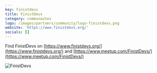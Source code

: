 ```yaml
---
key: finistdevs
title: FinistDevs
category: communautes
logo: /images/partners/community/logo-finistdevs.png
website: 'https://www.finistdevs.org/'
socials: []
---
```


Find FinistDevs on [https://www.finistdevs.org/](https://www.finistdevs.org/) and [https://www.meetup.com/FinistDevs/](https://www.meetup.com/FinistDevs/)


![FinistDevs](/images/partners/community/logo-finistdevs.png)

